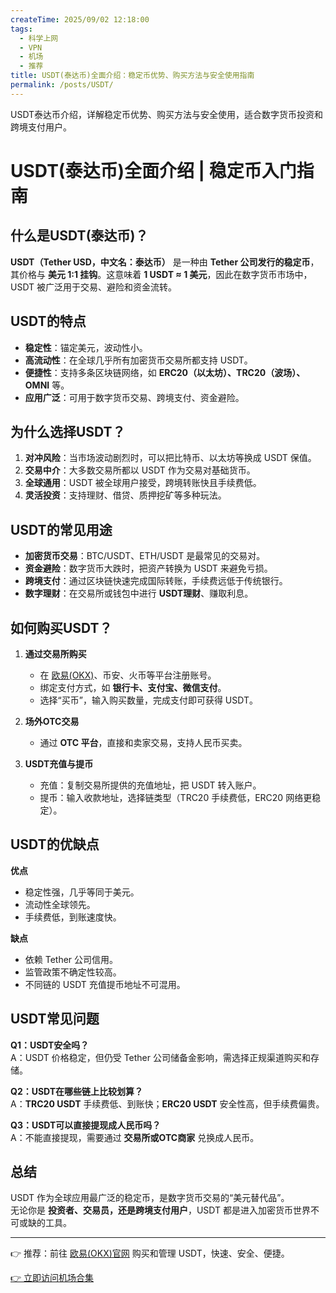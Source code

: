 ```yaml
---
createTime: 2025/09/02 12:18:00
tags:
  - 科学上网
  - VPN
  - 机场
  - 推荐
title: USDT(泰达币)全面介绍：稳定币优势、购买方法与安全使用指南
permalink: /posts/USDT/
---
```


USDT泰达币介绍，详解稳定币优势、购买方法与安全使用，适合数字货币投资和跨境支付用户。

<!-- more -->
# USDT(泰达币)全面介绍 | 稳定币入门指南

## 什么是USDT(泰达币)？

**USDT（Tether USD，中文名：泰达币）** 是一种由 **Tether 公司发行的稳定币**，其价格与 **美元 1:1 挂钩**。这意味着 **1 USDT ≈ 1 美元**，因此在数字货币市场中，USDT 被广泛用于交易、避险和资金流转。

## USDT的特点

- **稳定性**：锚定美元，波动性小。  
- **高流动性**：在全球几乎所有加密货币交易所都支持 USDT。  
- **便捷性**：支持多条区块链网络，如 **ERC20（以太坊）、TRC20（波场）、OMNI** 等。  
- **应用广泛**：可用于数字货币交易、跨境支付、资金避险。  

## 为什么选择USDT？

1. **对冲风险**：当市场波动剧烈时，可以把比特币、以太坊等换成 USDT 保值。  
2. **交易中介**：大多数交易所都以 USDT 作为交易对基础货币。  
3. **全球通用**：USDT 被全球用户接受，跨境转账快且手续费低。  
4. **灵活投资**：支持理财、借贷、质押挖矿等多种玩法。  

## USDT的常见用途

- **加密货币交易**：BTC/USDT、ETH/USDT 是最常见的交易对。  
- **资金避险**：数字货币大跌时，把资产转换为 USDT 来避免亏损。  
- **跨境支付**：通过区块链快速完成国际转账，手续费远低于传统银行。  
- **数字理财**：在交易所或钱包中进行 **USDT理财**、赚取利息。  

## 如何购买USDT？

1. **通过交易所购买**  
   - 在 [欧易(OKX)](https://www.okx.com/)、币安、火币等平台注册账号。  
   - 绑定支付方式，如 **银行卡、支付宝、微信支付**。  
   - 选择“买币”，输入购买数量，完成支付即可获得 USDT。  

2. **场外OTC交易**  
   - 通过 **OTC 平台**，直接和卖家交易，支持人民币买卖。  

3. **USDT充值与提币**  
   - 充值：复制交易所提供的充值地址，把 USDT 转入账户。  
   - 提币：输入收款地址，选择链类型（TRC20 手续费低，ERC20 网络更稳定）。  

## USDT的优缺点

**优点**  

- 稳定性强，几乎等同于美元。  
- 流动性全球领先。  
- 手续费低，到账速度快。  

**缺点**  

- 依赖 Tether 公司信用。  
- 监管政策不确定性较高。  
- 不同链的 USDT 充值提币地址不可混用。  

## USDT常见问题

**Q1：USDT安全吗？**  
A：USDT 价格稳定，但仍受 Tether 公司储备金影响，需选择正规渠道购买和存储。  

**Q2：USDT在哪些链上比较划算？**  
A：**TRC20 USDT** 手续费低、到账快；**ERC20 USDT** 安全性高，但手续费偏贵。  

**Q3：USDT可以直接提现成人民币吗？**  
A：不能直接提现，需要通过 **交易所或OTC商家** 兑换成人民币。  

## 总结

USDT 作为全球应用最广泛的稳定币，是数字货币交易的“美元替代品”。  
无论你是 **投资者、交易员，还是跨境支付用户**，USDT 都是进入加密货币世界不可或缺的工具。  

---

👉 推荐：前往 [欧易(OKX)官网](https://www.okx.com/) 购买和管理 USDT，快速、安全、便捷。

[👉 立即访问机场合集](https://yp7.net/posts/vpnsum/)
